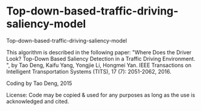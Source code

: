 # Top-down-based-traffic-driving-saliency-model
Top-down-based-traffic-driving-saliency-model

This algorithm is described in the following paper:
"Where Does the Driver Look? Top-Down Based Saliency Detection in a Traffic Driving Environment. ", by Tao Deng, Kaifu Yang, Yongjie Li, Hongmei Yan.
IEEE Transactions on Intelligent Transportation Systems (TITS), 17 (7): 2051-2062, 2016.

Coding by  Tao Deng, 2015

License: Code may be copied & used for any purposes as long as the use is acknowledged and cited.

